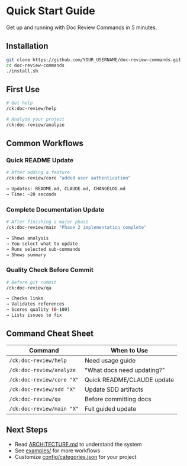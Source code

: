 # Quick Start Guide

Get up and running with Doc Review Commands in 5 minutes.

## Installation

```bash
git clone https://github.com/YOUR_USERNAME/doc-review-commands.git
cd doc-review-commands
./install.sh
```

## First Use

```bash
# Get help
/ck:doc-review/help

# Analyze your project
/ck:doc-review/analyze
```

## Common Workflows

### Quick README Update

```bash
# After adding a feature
/ck:doc-review/core "added user authentication"

→ Updates: README.md, CLAUDE.md, CHANGELOG.md
→ Time: ~20 seconds
```

### Complete Documentation Update

```bash
# After finishing a major phase
/ck:doc-review/main "Phase 2 implementation complete"

→ Shows analysis
→ You select what to update
→ Runs selected sub-commands
→ Shows summary
```

### Quality Check Before Commit

```bash
# Before git commit
/ck:doc-review/qa

→ Checks links
→ Validates references
→ Scores quality (0-100)
→ Lists issues to fix
```

## Command Cheat Sheet

| Command | When to Use |
|---------|-------------|
| `/ck:doc-review/help` | Need usage guide |
| `/ck:doc-review/analyze` | "What docs need updating?" |
| `/ck:doc-review/core "X"` | Quick README/CLAUDE update |
| `/ck:doc-review/sdd "X"` | Update SDD artifacts |
| `/ck:doc-review/qa` | Before committing docs |
| `/ck:doc-review/main "X"` | Full guided update |

## Next Steps

- Read [ARCHITECTURE.md](ARCHITECTURE.md) to understand the system
- See [examples/](../examples/) for more workflows
- Customize [config/categories.json](../config/categories.json) for your project
